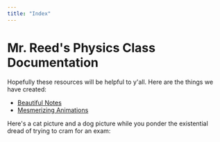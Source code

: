 ```yaml
---
title: "Index"
---
```


# Mr. Reed's Physics Class Documentation
Hopefully these resources will be helpful to y'all. Here are the things we have created:
- [Beautiful Notes](https://e-terry.github.io/rkitty-physics/notes/)
- [Mesmerizing Animations](https://e-terry.github.io/rkitty-physics/animations/)

Here's a cat picture and a dog picture while you ponder the existential dread of trying to cram for an exam:

<div id="pictues" style="display:flex; width:50vw; height:50vh;padding=5%">

<div id="cat-picture" style="flex:1;width:50vw; height:50vh"></div>

<script>
    $.ajax({
    url: "https://api.thecatapi.com/v1/images/search",
    success: function(data) {
        var imgUrl = data[0].url;
        $("#cat-picture").html("<img src='" + imgUrl + "' style=\"max-width:100%; height:auto; max-height:100%; margin: 0px \" />");
    }
    });
</script>

<div id="dog-picture" style="flex:1;width:50vw; height:50vh"></div>

<script>
    $.ajax({
    url: "https://api.thedogapi.com/v1/images/search",
    success: function(data) {
        var imgUrl = data[0].url;
        $("#dog-picture").html("<img src='" + imgUrl + "' style=\"max-width:100%; height:auto; max-height:100%; margin: 0px;padding: 10px \" />");
    }
    });
</script>

</div>